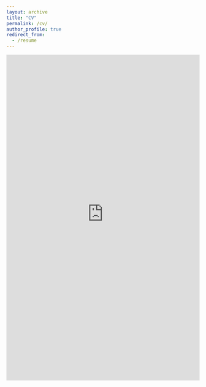 ```yaml
---
layout: archive
title: "CV"
permalink: /cv/
author_profile: true
redirect_from:
  - /resume
---
```


<embed src="https://MalenaHedemann.github.io/cv/CV.pdf" width="100%" height="850px"/>
